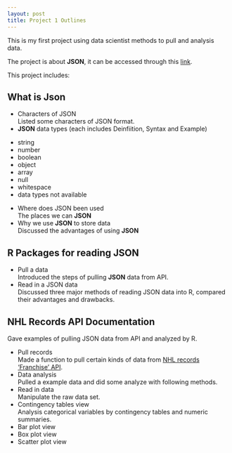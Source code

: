 ```yaml
---
layout: post
title: Project 1 Outlines
---
```


This is my first project using data scientist methods to pull and analysis data.  

The project is about **JSON**, it can be accessed through this [link](https://luokan1227.github.io/Project1/).  

This project includes:  
## What is Json  
* Characters of JSON  
Listed some characters of JSON format.
* **JSON** data types (each includes Deinfiition, Syntax and Example)  
+ string  
+ number  
+ boolean  
+ object  
+ array  
+ null  
+ whitespace  
+ data types not available  
* Where does JSON been used  
The places we can **JSON**  
* Why we use **JSON** to store data  
Discussed the advantages of using **JSON**

## R Packages for reading **JSON**  
* Pull a data  
Introduced the steps of pulling **JSON** data from API.
* Read in a JSON data  
Discussed three major methods of reading JSON data into R, compared their advantages and drawbacks.  

## NHL Records API Documentation  
Gave examples of pulling JSON data from API and analyzed by R.  
* Pull records  
Made a function to pull certain kinds of data from [NHL records ‘Franchise’ API](https://gitlab.com/dword4/nhlapi/-/blob/master/records-api.md).  
* Data analysis  
Pulled a example data and did some analyze with following methods.  
* Read in data  
Manipulate the raw data set.  
* Contingency tables view  
Analysis categorical variables by contingency tables and numeric summaries.  
* Bar plot view  
* Box plot view  
* Scatter plot view  

